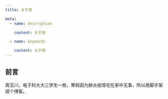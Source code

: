 ```yaml
---
title: 关于我

meta:
  - name: description

    content: 关于我

  - name: keywords

    content: 关于我
---
```


## 前言

周玉川。电子科大大三学生一枚，寒假因为肺炎疫情宅在家中无事，所以用脚手架搭个博客。
